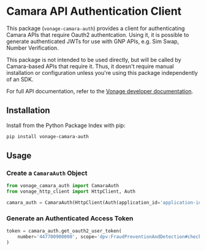 # Camara API Authentication Client

This package (`vonage-camara-auth`) provides a client for authenticating Camara APIs that require Oauth2 authentcation. Using it, it is possible to generate authenticated JWTs for use with GNP APIs, e.g. Sim Swap, Number Verification.

This package is not intended to be used directly, but will be called by Camara-based APIs that require it. Thus, it doesn't require manual installation or configuration unless you're using this package independently of an SDK.

For full API documentation, refer to the [Vonage developer documentation](https://developer.vonage.com).

## Installation

Install from the Python Package Index with pip:

```bash
pip install vonage-camara-auth
```

## Usage

### Create a `CamaraAuth` Object

```python
from vonage_camara_auth import CamaraAuth
from vonage_http_client import HttpClient, Auth

camara_auth = CamaraAuth(HttpClient(Auth(application_id='application-id', private_key='private-key')))
```

### Generate an Authenticated Access Token

```python
token = camara_auth.get_oauth2_user_token(
    number='447700900000', scope='dpv:FraudPreventionAndDetection#check-sim-swap'
)
```
